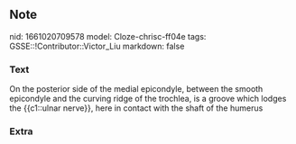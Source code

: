 ## Note
nid: 1661020709578
model: Cloze-chrisc-ff04e
tags: GSSE::!Contributor::Victor_Liu
markdown: false

### Text
On the posterior side of the medial epicondyle, between the smooth
epicondyle and the <span style="color: var(--field-fg); background: 
 var(--field-bg);">curving ridge of the trochlea, is a groove which
lodges the {{c1::ulnar nerve}}, here in contact with the</span>
<span style="color: var(--field-fg); background:
var(--field-bg);">shaft of the humerus</span>

### Extra

